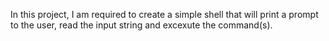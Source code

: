 In this project, I am required to create a simple shell that will print a prompt to the user, read the input string and excexute the command(s).
